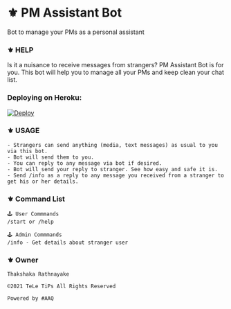 # ⚜️ PM Assistant Bot
Bot to manage your PMs as a personal assistant
### ⚜️ HELP
Is it a nuisance to receive messages from strangers? PM Assistant Bot is for you. 
This bot will help you to manage all your PMs and keep clean your chat list.
### Deploying on Heroku:

[![Deploy](https://www.herokucdn.com/deploy/button.svg)](https://heroku.com/deploy?template=https://github.com/Thakshaka/PMAssistantTeLeTiPs)

### ⚜️ USAGE

```
- Strangers can send anything (media, text messages) as usual to you via this bot.
- Bot will send them to you.
- You can reply to any message via bot if desired.
- Bot will send your reply to stranger. See how easy and safe it is.
- Send /info as a reply to any message you received from a stranger to get his or her details.
```

### ⚜️ Command  List 

```
🕹 User Commmands
/start or /help

🕹 Admin Commmands
/info - Get details about stranger user
```

### ⚜️ Owner

```
Thakshaka Rathnayake 
 
©️2021 TeLe TiPs All Rights Reserved
 
Powered by #AAQ
```
